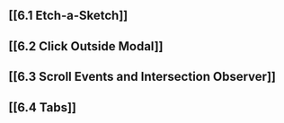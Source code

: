 ## [[6.1  Etch-a-Sketch]]

## [[6.2  Click Outside Modal]]

## [[6.3 Scroll Events and Intersection Observer]]

## [[6.4 Tabs]]
